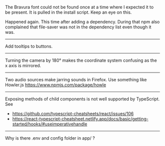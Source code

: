 The Bravura font could not be found once at a time where I expected it to be present. It is pulled in the install script. Keep an eye on this.

Happened again. This time after adding a dependency. During that npm also complained that file-saver was not in the dependency list even though it was.

<hr />

Add tooltips to buttons.

<hr />

Turning the camera by 180° makes the coordinate system confusing as the x axis is mirrored.

<hr />

Two audio sources make jarring sounds in Firefox. Use something like Howler.js https://www.npmjs.com/package/howle

<hr />

Exposing methods of child components is not well supported by TypeScript. See
* https://github.com/typescript-cheatsheets/react/issues/106
* https://react-typescript-cheatsheet.netlify.app/docs/basic/getting-started/hooks/#useimperativehandle

<hr />

Why is there .env and config folder in app/ ?